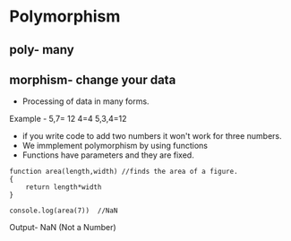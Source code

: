 # Polymorphism 

## poly- many
## morphism- change your data

- Processing of data in many forms.

Example - 5,7= 12   4=4  5,3,4=12
- if you write code to add two numbers it won't work for three numbers.
- We immplement polymorphism by using functions
- Functions have parameters and they are fixed.

```
function area(length,width) //finds the area of a figure.
{
    return length*width
}

console.log(area(7))  //NaN
```
Output- NaN (Not a Number)